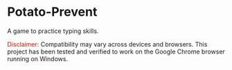 # Potato-Prevent
A game to practice typing skills.

<span style="color:red">Disclaimer:</span> Compatibility may vary across devices and browsers. This project has been tested and verified to work on the Google Chrome browser running on Windows.
